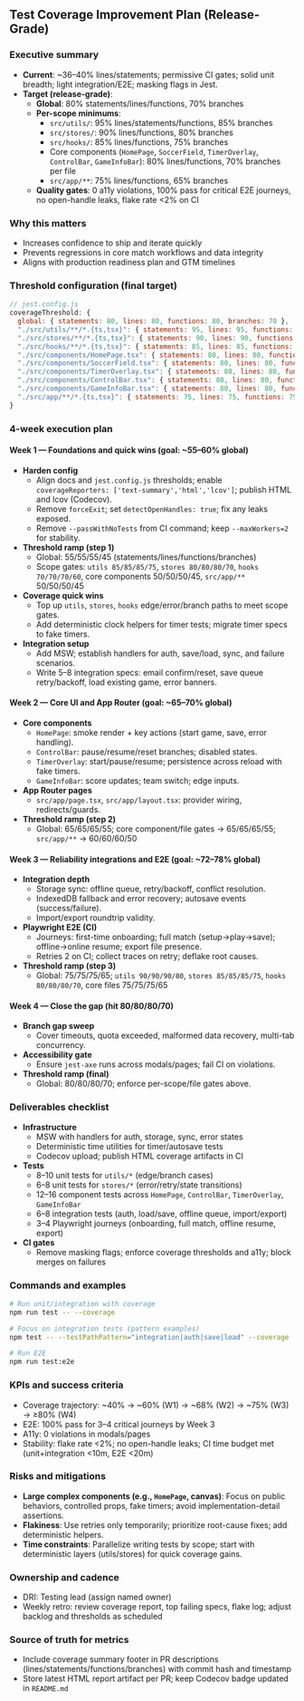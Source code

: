 ## Test Coverage Improvement Plan (Release-Grade)

### Executive summary
- **Current**: ~36–40% lines/statements; permissive CI gates; solid unit breadth; light integration/E2E; masking flags in Jest.
- **Target (release-grade)**:
  - **Global**: 80% statements/lines/functions, 70% branches
  - **Per-scope minimums**:
    - `src/utils/`: 95% lines/statements/functions, 85% branches
    - `src/stores/`: 90% lines/functions, 80% branches
    - `src/hooks/`: 85% lines/functions, 75% branches
    - Core components (`HomePage`, `SoccerField`, `TimerOverlay`, `ControlBar`, `GameInfoBar`): 80% lines/functions, 70% branches per file
    - `src/app/**`: 75% lines/functions, 65% branches
  - **Quality gates**: 0 a11y violations, 100% pass for critical E2E journeys, no open-handle leaks, flake rate <2% on CI

### Why this matters
- Increases confidence to ship and iterate quickly
- Prevents regressions in core match workflows and data integrity
- Aligns with production readiness plan and GTM timelines

### Threshold configuration (final target)
```js
// jest.config.js
coverageThreshold: {
  global: { statements: 80, lines: 80, functions: 80, branches: 70 },
  "./src/utils/**/*.{ts,tsx}": { statements: 95, lines: 95, functions: 95, branches: 85 },
  "./src/stores/**/*.{ts,tsx}": { statements: 90, lines: 90, functions: 90, branches: 80 },
  "./src/hooks/**/*.{ts,tsx}": { statements: 85, lines: 85, functions: 85, branches: 75 },
  "./src/components/HomePage.tsx": { statements: 80, lines: 80, functions: 80, branches: 70 },
  "./src/components/SoccerField.tsx": { statements: 80, lines: 80, functions: 80, branches: 70 },
  "./src/components/TimerOverlay.tsx": { statements: 80, lines: 80, functions: 80, branches: 70 },
  "./src/components/ControlBar.tsx": { statements: 80, lines: 80, functions: 80, branches: 70 },
  "./src/components/GameInfoBar.tsx": { statements: 80, lines: 80, functions: 80, branches: 70 },
  "./src/app/**/*.{ts,tsx}": { statements: 75, lines: 75, functions: 75, branches: 65 }
}
```

### 4-week execution plan

#### Week 1 — Foundations and quick wins (goal: ~55–60% global)
- **Harden config**
  - Align docs and `jest.config.js` thresholds; enable `coverageReporters: ['text-summary','html','lcov']`; publish HTML and lcov (Codecov).
  - Remove `forceExit`; set `detectOpenHandles: true`; fix any leaks exposed.
  - Remove `--passWithNoTests` from CI command; keep `--maxWorkers=2` for stability.
- **Threshold ramp (step 1)**
  - Global: 55/55/55/45 (statements/lines/functions/branches)
  - Scope gates: `utils 85/85/85/75`, `stores 80/80/80/70`, `hooks 70/70/70/60`, core components 50/50/50/45, `src/app/**` 50/50/50/45
- **Coverage quick wins**
  - Top up `utils`, `stores`, `hooks` edge/error/branch paths to meet scope gates.
  - Add deterministic clock helpers for timer tests; migrate timer specs to fake timers.
- **Integration setup**
  - Add MSW; establish handlers for auth, save/load, sync, and failure scenarios.
  - Write 5–8 integration specs: email confirm/reset, save queue retry/backoff, load existing game, error banners.

#### Week 2 — Core UI and App Router (goal: ~65–70% global)
- **Core components**
  - `HomePage`: smoke render + key actions (start game, save, error handling).
  - `ControlBar`: pause/resume/reset branches; disabled states.
  - `TimerOverlay`: start/pause/resume; persistence across reload with fake timers.
  - `GameInfoBar`: score updates; team switch; edge inputs.
- **App Router pages**
  - `src/app/page.tsx`, `src/app/layout.tsx`: provider wiring, redirects/guards.
- **Threshold ramp (step 2)**
  - Global: 65/65/65/55; core component/file gates → 65/65/65/55; `src/app/**` → 60/60/60/50

#### Week 3 — Reliability integrations and E2E (goal: ~72–78% global)
- **Integration depth**
  - Storage sync: offline queue, retry/backoff, conflict resolution.
  - IndexedDB fallback and error recovery; autosave events (success/failure).
  - Import/export roundtrip validity.
- **Playwright E2E (CI)**
  - Journeys: first-time onboarding; full match (setup→play→save); offline→online resume; export file presence.
  - Retries 2 on CI; collect traces on retry; deflake root causes.
- **Threshold ramp (step 3)**
  - Global: 75/75/75/65; `utils 90/90/90/80`, `stores 85/85/85/75`, `hooks 80/80/80/70`, core files 75/75/75/65

#### Week 4 — Close the gap (hit 80/80/80/70)
- **Branch gap sweep**
  - Cover timeouts, quota exceeded, malformed data recovery, multi-tab concurrency.
- **Accessibility gate**
  - Ensure `jest-axe` runs across modals/pages; fail CI on violations.
- **Threshold ramp (final)**
  - Global: 80/80/80/70; enforce per-scope/file gates above.

### Deliverables checklist
- **Infrastructure**
  - MSW with handlers for auth, storage, sync, error states
  - Deterministic time utilities for timer/autosave tests
  - Codecov upload; publish HTML coverage artifacts in CI
- **Tests**
  - 8–10 unit tests for `utils/*` (edge/branch cases)
  - 6–8 unit tests for `stores/*` (error/retry/state transitions)
  - 12–16 component tests across `HomePage`, `ControlBar`, `TimerOverlay`, `GameInfoBar`
  - 6–8 integration tests (auth, load/save, offline queue, import/export)
  - 3–4 Playwright journeys (onboarding, full match, offline resume, export)
- **CI gates**
  - Remove masking flags; enforce coverage thresholds and a11y; block merges on failures

### Commands and examples
```bash
# Run unit/integration with coverage
npm run test -- --coverage

# Focus on integration tests (pattern examples)
npm test -- --testPathPattern="integration|auth|save|load" --coverage

# Run E2E
npm run test:e2e
```

### KPIs and success criteria
- Coverage trajectory: ~40% → ~60% (W1) → ~68% (W2) → ~75% (W3) → ≥80% (W4)
- E2E: 100% pass for 3–4 critical journeys by Week 3
- A11y: 0 violations in modals/pages
- Stability: flake rate <2%; no open-handle leaks; CI time budget met (unit+integration <10m, E2E <20m)

### Risks and mitigations
- **Large complex components (e.g., `HomePage`, canvas)**: Focus on public behaviors, controlled props, fake timers; avoid implementation-detail assertions.
- **Flakiness**: Use retries only temporarily; prioritize root-cause fixes; add deterministic helpers.
- **Time constraints**: Parallelize writing tests by scope; start with deterministic layers (utils/stores) for quick coverage gains.

### Ownership and cadence
- DRI: Testing lead (assign named owner)
- Weekly retro: review coverage report, top failing specs, flake log; adjust backlog and thresholds as scheduled

### Source of truth for metrics
- Include coverage summary footer in PR descriptions (lines/statements/functions/branches) with commit hash and timestamp
- Store latest HTML report artifact per PR; keep Codecov badge updated in `README.md`



